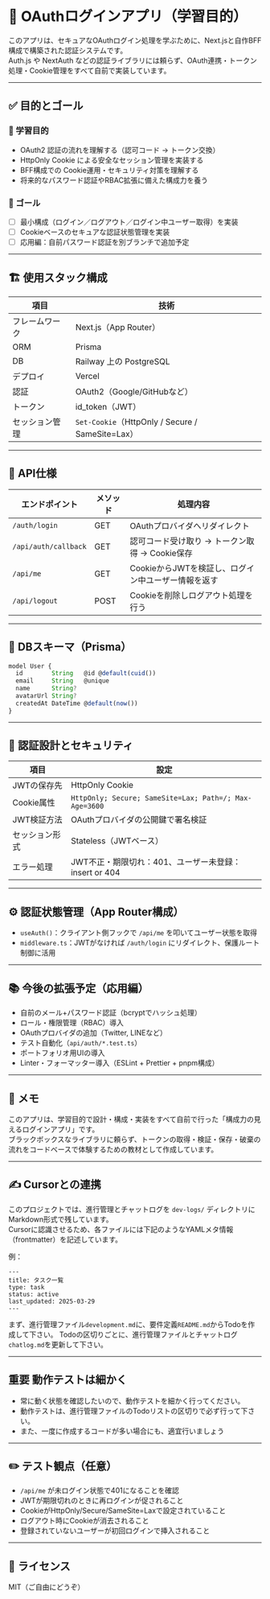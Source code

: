 # 🔐 OAuthログインアプリ（学習目的）

このアプリは、セキュアなOAuthログイン処理を学ぶために、Next.jsと自作BFF構成で構築された認証システムです。  
Auth.js や NextAuth などの認証ライブラリには頼らず、OAuth連携・トークン処理・Cookie管理をすべて自前で実装しています。

---

## ✅ 目的とゴール

### 🎯 学習目的

- OAuth2 認証の流れを理解する（認可コード → トークン交換）
- HttpOnly Cookie による安全なセッション管理を実装する
- BFF構成での Cookie運用・セキュリティ対策を理解する
- 将来的なパスワード認証やRBAC拡張に備えた構成力を養う

### 🏁 ゴール

- [ ] 最小構成（ログイン／ログアウト／ログイン中ユーザー取得）を実装
- [ ] Cookieベースのセキュアな認証状態管理を実装
- [ ] 応用編：自前パスワード認証を別ブランチで追加予定

---

## 🏗 使用スタック構成

| 項目 | 技術 |
|------|------|
| フレームワーク | Next.js（App Router） |
| ORM | Prisma |
| DB | Railway 上の PostgreSQL |
| デプロイ | Vercel |
| 認証 | OAuth2（Google/GitHubなど） |
| トークン | id_token（JWT） |
| セッション管理 | `Set-Cookie`（HttpOnly / Secure / SameSite=Lax） |

---

## 📌 API仕様

| エンドポイント | メソッド | 処理内容 |
|----------------|----------|----------|
| `/auth/login` | GET | OAuthプロバイダへリダイレクト |
| `/api/auth/callback` | GET | 認可コード受け取り → トークン取得 → Cookie保存 |
| `/api/me` | GET | CookieからJWTを検証し、ログイン中ユーザー情報を返す |
| `/api/logout` | POST | Cookieを削除しログアウト処理を行う |

---

## 🧾 DBスキーマ（Prisma）

```ts
model User {
  id        String   @id @default(cuid())
  email     String   @unique
  name      String?
  avatarUrl String?
  createdAt DateTime @default(now())
}
````

---

## 🔐 認証設計とセキュリティ

|項目|設定|
|---|---|
|JWTの保存先|HttpOnly Cookie|
|Cookie属性|`HttpOnly; Secure; SameSite=Lax; Path=/; Max-Age=3600`|
|JWT検証方法|OAuthプロバイダの公開鍵で署名検証|
|セッション形式|Stateless（JWTベース）|
|エラー処理|JWT不正・期限切れ：401、ユーザー未登録：insert or 404|

---

## ⚙️ 認証状態管理（App Router構成）

- `useAuth()`：クライアント側フックで `/api/me` を叩いてユーザー状態を取得
- `middleware.ts`：JWTがなければ `/auth/login` にリダイレクト、保護ルート制御に活用

---

## 📚 今後の拡張予定（応用編）

- 自前のメール+パスワード認証（bcryptでハッシュ処理）
- ロール・権限管理（RBAC）導入
- OAuthプロバイダの追加（Twitter, LINEなど）
- テスト自動化（`api/auth/*.test.ts`）
- ポートフォリオ用UIの導入
- Linter・フォーマッター導入（ESLint + Prettier + pnpm構成）

---

## 🧠 メモ

このアプリは、学習目的で設計・構成・実装をすべて自前で行った「構成力の見えるログインアプリ」です。  
ブラックボックスなライブラリに頼らず、トークンの取得・検証・保存・破棄の流れをコードベースで体験するための教材として作成しています。

---

## ✍️ Cursorとの連携

このプロジェクトでは、進行管理とチャットログを `dev-logs/` ディレクトリにMarkdown形式で残しています。  
Cursorに認識させるため、各ファイルには下記のようなYAMLメタ情報（frontmatter）を記述しています。

例：

```
---
title: タスク一覧
type: task
status: active
last_updated: 2025-03-29
---
```

まず、進行管理ファイル`development.md`に、要件定義`README.md`からTodoを作成して下さい。
Todoの区切りごとに、進行管理ファイルとチャットログ`chatlog.md`を更新して下さい。

---

## **重要** 動作テストは細かく

- 常に動く状態を確認したいので、動作テストを細かく行ってください。
- 動作テストは、進行管理ファイルのTodoリストの区切りで必ず行って下さい。
- また、一度に作成するコードが多い場合にも、適宜行いましょう

---

## ✏️ テスト観点（任意）

- `/api/me` が未ログイン状態で401になることを確認
- JWTが期限切れのときに再ログインが促されること
- CookieがHttpOnly/Secure/SameSite=Laxで設定されていること
- ログアウト時にCookieが消去されること
- 登録されていないユーザーが初回ログインで挿入されること

---

## 📝 ライセンス

MIT（ご自由にどうぞ）